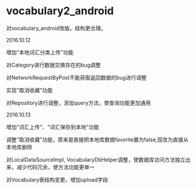 # vocabulary2_android
对vocabulary_android改版，结构更合理。

2016.10.12
<p>增加"本地词汇分类上传"功能</p>
<p>对Category进行数据交换存在的bug调整</p>
<p>对NetworkRequestByPost不能获取返回数据的bug进行调整</p>
<p>实现"取消收藏"功能</p>
<p>对Repository进行调整，添加query方法，使查询功能更加通用</p>

2016.10.13
<p>增加"词汇上传"、"词汇保存到本地"功能</p>
<p>调整"取消收藏"功能，原来是直接把本地库数据favorite置为false,现改为直接从本地库删除</p>
<p>对LocalDataSourceImpl, VocabularyDbHelper调整，使数据库访问方法独立出来，减少代码冗余，使方法功能更单一</p>
<p>对Vocabulary表结构变更，增加upload字段</p>